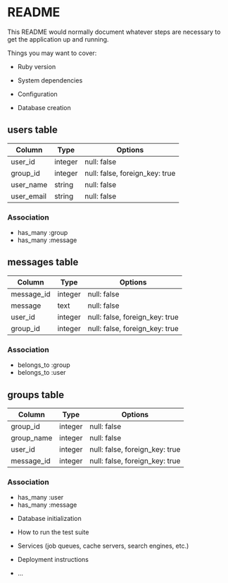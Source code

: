 # README

This README would normally document whatever steps are necessary to get the
application up and running.

Things you may want to cover:

* Ruby version

* System dependencies

* Configuration

* Database creation

## users table

|Column|Type|Options|
|------|----|-------|
|user_id|integer|null: false|
|group_id|integer|null: false, foreign_key: true|
|user_name|string|null: false|
|user_email|string|null: false|

### Association
- has_many :group
- has_many :message

## messages table

|Column|Type|Options|
|------|----|-------|
|message_id|integer|null: false|
|message|text|null: false|
|user_id|integer|null: false, foreign_key: true|
|group_id|integer|null: false, foreign_key: true|

### Association
- belongs_to :group
- belongs_to :user

## groups table

|Column|Type|Options|
|------|----|-------|
|group_id|integer|null: false|
|group_name|integer|null: false|
|user_id|integer|null: false, foreign_key: true|
|message_id|integer|null: false, foreign_key: true|

### Association
- has_many :user
- has_many :message

* Database initialization

* How to run the test suite

* Services (job queues, cache servers, search engines, etc.)

* Deployment instructions

* ...
